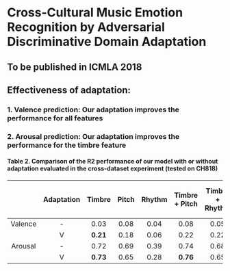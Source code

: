 # Cross-Cultural Music Emotion Recognition by Adversarial Discriminative Domain Adaptation
## To be published in **ICMLA 2018**

## Effectiveness of adaptation:
### 1. Valence prediction: Our adaptation improves the performance for all features 
### 2. Arousal prediction: Our adaptation improves the performance for the timbre feature
#### Table 2. Comparison of the R2 performance of our model with or without adaptation evaluated in the cross-dataset experiment (tested on CH818)
|         | Adaptation | Timbre | Pitch | Rhythm | Timbre + Pitch | Timbre + Rhythm | Rhythm + Pitch | Timbre + Pitch + Rhythm |
| :---: | :---: | :---: | :---: | :---: | :---: | :---: | :---: | :---: |
| Valence | - | 0.03 | 0.08 | 0.04 | 0.08 | 0.05 | 0.08 | 0.09 |
|         | V | **0.21** | 0.18 | 0.06 | 0.22 | 0.22 | 0.17 | **0.23** |
| Arousal | - | 0.72 | 0.69 | 0.39 | 0.74 | 0.68 | 0.67 | 0.74 | 
|         | V | **0.73** | 0.65 | 0.28 | **0.76** | 0.65 | 0.49 | 0.71 |
